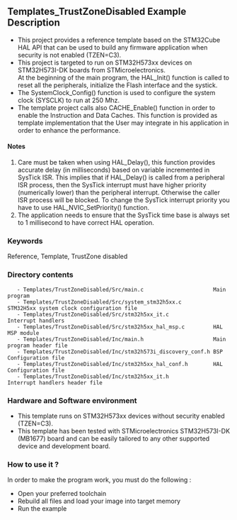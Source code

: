 ## <b>Templates_TrustZoneDisabled Example Description</b>

- This project provides a reference template based on the STM32Cube HAL API that can be used
to build any firmware application when security is not enabled (TZEN=C3).  
- This project is targeted to run on STM32H573xx devices on STM32H573I-DK boards from STMicroelectronics.  
At the beginning of the main program, the HAL_Init() function is called to reset
all the peripherals, initialize the Flash interface and the systick.
- The SystemClock_Config() function is used to configure the system clock (SYSCLK)
to run at 250 Mhz.
- The template project calls also CACHE_Enable() function in order to enable the Instruction
and Data Caches. This function is provided as template implementation that the User may
integrate in his application in order to enhance the performance.

#### <b>Notes</b>

 1. Care must be taken when using HAL_Delay(), this function provides accurate delay (in milliseconds)
    based on variable incremented in SysTick ISR. This implies that if HAL_Delay() is called from
    a peripheral ISR process, then the SysTick interrupt must have higher priority (numerically lower)
    than the peripheral interrupt. Otherwise the caller ISR process will be blocked.
    To change the SysTick interrupt priority you have to use HAL_NVIC_SetPriority() function.  
 2. The application needs to ensure that the SysTick time base is always set to 1 millisecond
    to have correct HAL operation.

### <b>Keywords</b>

Reference, Template, TrustZone disabled

### <b>Directory contents</b>

       - Templates/TrustZoneDisabled/Src/main.c                      Main program
       - Templates/TrustZoneDisabled/Src/system_stm32h5xx.c          STM32H5xx system clock configuration file
       - Templates/TrustZoneDisabled/Src/stm32h5xx_it.c              Interrupt handlers
       - Templates/TrustZoneDisabled/Src/stm32h5xx_hal_msp.c         HAL MSP module
       - Templates/TrustZoneDisabled/Inc/main.h                      Main program header file
       - Templates/TrustZoneDisabled/Inc/stm32h573i_discovery_conf.h BSP Configuration file
       - Templates/TrustZoneDisabled/Inc/stm32h5xx_hal_conf.h        HAL Configuration file
       - Templates/TrustZoneDisabled/Inc/stm32h5xx_it.h              Interrupt handlers header file

### <b>Hardware and Software environment</b>

  - This template runs on STM32H573xx devices without security enabled (TZEN=C3).  
  - This template has been tested with STMicroelectronics STM32H573I-DK (MB1677)
    board and can be easily tailored to any other supported device and development board.

### <b>How to use it ?</b>

In order to make the program work, you must do the following :

 - Open your preferred toolchain 
 - Rebuild all files and load your image into target memory
 - Run the example

